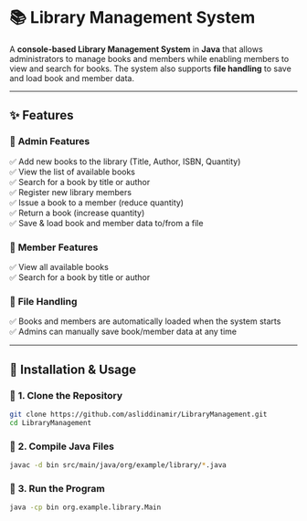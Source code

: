 # 📚 Library Management System

A **console-based Library Management System** in **Java** that allows administrators to manage books and members while enabling members to view and search for books. The system also supports **file handling** to save and load book and member data.

---

## ✨ Features

### 🔹 **Admin Features**
✅ Add new books to the library (Title, Author, ISBN, Quantity)  
✅ View the list of available books  
✅ Search for a book by title or author  
✅ Register new library members  
✅ Issue a book to a member (reduce quantity)  
✅ Return a book (increase quantity)  
✅ Save & load book and member data to/from a file  

### 🔹 **Member Features**
✅ View all available books  
✅ Search for a book by title or author  

### 🔹 **File Handling**
✅ Books and members are automatically loaded when the system starts  
✅ Admins can manually save book/member data at any time  

---

## 🚀 Installation & Usage

### 🔹 **1. Clone the Repository**
```sh
git clone https://github.com/asliddinamir/LibraryManagement.git
cd LibraryManagement
```

### 🔹 **2. Compile Java Files**
```sh
javac -d bin src/main/java/org/example/library/*.java
```

### 🔹 **3. Run the Program**
```sh
java -cp bin org.example.library.Main
```
